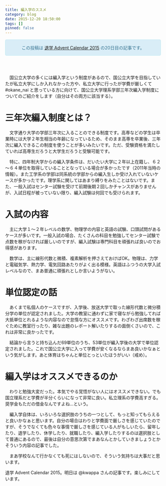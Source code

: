 ```yaml
---
title: 編入学のススメ
category: blog
date: 2015-12-20 18:50:00
tags: []
pinned: false
---
```


<p><style>
<!--
    .alert-info {
        text-align: center;
        border: 1px solid;
        padding: 15px;
        border-radius: 4px;
        color: #31708f;
        background-color: #d9edf7;
        border-color: #bce8f1;
        margin-bottom: 60px;
    }
-->
</style></p>

<div class="alert alert-info text-center">
この投稿は <a href="http://www.adventar.org/calendars/735">退学 Advent Calendar 2015</a> の20日目の記事です。
</div>

<p>　国公立大学の多くには編入学という制度があるので、国公立大学を目指していたが私立大学にしか入れなかった方や、私立大学に行ったが学費が厳しくて #okane_nai と思っている方に向けて、国公立大学理系学部三年次編入学制度についてのご紹介をします（自分はその両方に該当する）。</p>

<h1>三年次編入制度とは？</h1>

<p>　文字通り大学の学部三年次に入ることのできる制度です。高専などの学生は卒業時には大学２年生相当の年齢になっているため、そのまま高専を卒業後、三年次に編入できるこの制度を使うことが多いみたいです。ただ、受験資格を満たしていれば高専生だろうと大学生だろうと受験可能です。</p>

<p>　特に、四年制大学からの編入学条件は、だいたい大学に２年以上在籍し、６２～６４単位を取得していることとなっている場合が多かったです（2011年当時の情報）。また工学系の学部は同系統の学部からの編入生しか受け入れていないケースが多かったです。理学系に関してはあまり縛りをみたことはないです。また、一般入試はセンター試験を受けて前期後期２回しかチャンスがありませんが、入試日程が被っていない限り、編入試験は何回でも受けられます。</p>

<h1>入試の内容</h1>

<p>　主に大学１〜２年レベルの数学、物理学の内容と英語の試験、口頭試問があるケースが多いです。一般入試の場合、たくさんの科目を勉強してセンター試験で点数を稼がなければ厳しいのですが、編入試験は専門科目を頑張れば良いのでお得感があります。</p>

<p>　数学は、主に線形代数と微積、複素解析を押さえておけばOK。物理は、力学と電磁気学、熱力学、電気回路あたりがよく出る模様。英語はふつうの大学入試レベルなので、まあ普通に頑張れとしか言いようがない。</p>

<h1>単位認定の話</h1>

<p>　あくまで私個人のケースですが、入学後、放送大学で取った線形代数と微分積分学の単位が認定されました。大学の教室に通わずに家で寝ながら勉強してれば大抵単位とれるような内容なので怠惰な方にオススメです。わざわざ出席数を稼ぐために教室行ったり、雑な出題のレポート解いたりするの面倒くさいので、これは非常に良かったです。</p>

<p>　結論から言うと持ち込んだ69単位のうち、53単位が編入学後の大学で単位認定されました。これで国公立大学に入って学費が安くなるならまあ良いかなぁという気がします。あと体育はちゃんと単位とっといたほうがいい（戒め）。</p>

<h1>編入学はオススメできるのか</h1>

<p>　わりと勉強大変だった。本気でやる覚悟がない人にはオススメできない。でも国立理系だと学費が半分くらいになって非常に良い。私立理系の学費高すぎる。奨学金もただの借金なんですよね...という。</p>

<p>　編入学自体は、いろいろな選択肢のうちの一つとして、もっと知ってもらえると良いかなぁと思います。自分の場合はわりと学費面で厳しさを感じていたのですが、そうでなくても色々な事情で厳しさを感じている人がもしいたら、留年したり、退学したり、休学したり、就職したり、編入学したりするのは選択肢として普通にあるので、最後は自分の意思次第でまあなんとかしていきましょうとかそういう内容の記事でした。</p>

<p>　まあ学校なんて行かなくても死にはしないので、そういう気持ちは大事だと思います。</p>

<p>退学 Advent Calendar 2015。明日は @kwappa さんの記事です。楽しみにしています。</p>
